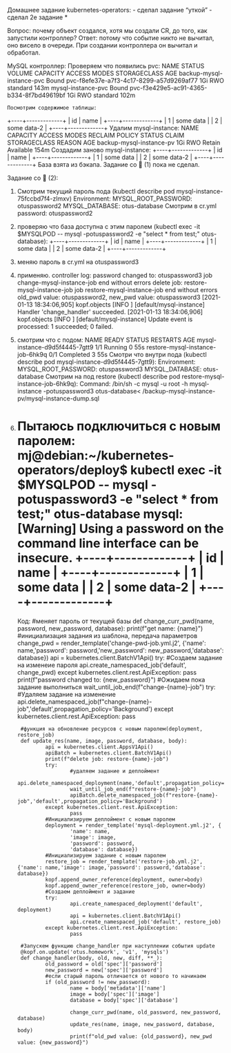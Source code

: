 Домашнее задание kubernetes-operators:
	-	сделал задание  “уткой”
	-	сделал 2е задание *
	
Вопрос: почему объект создался, хотя мы создали CR, до того, как
запустили контроллер?
Ответ: потому что событие никто не вычитал, оно висело в очереди. При создании контроллера он вычитал и обработал.

MySQL контроллер:
	Проверяем что появились pvc:
	NAME                        STATUS   VOLUME                                     CAPACITY   ACCESS MODES   STORAGECLASS   AGE
		backup-mysql-instance-pvc   Bound    pvc-f8efe37e-a7f3-4c17-8299-a57d9269af77   1Gi        RWO            standard       143m
		mysql-instance-pvc          Bound    pvc-f3e429e5-ac91-4365-b334-8f7bd49619bf   1Gi        RWO            standard       102m
		
	
	Посмотрим содержимое таблицы:
+----+-------------+
| id | name        |
+----+-------------+
|  1 | some data   |
|  2 | some data-2 |
+----+-------------+
	Удалим mysql-instance:
	NAME                                       CAPACITY   ACCESS MODES   RECLAIM POLICY   STATUS      CLAIM                               STORAGECLASS   REASON   AGE
	backup-mysql-instance-pv                   1Gi        RWO            Retain           Available                                                               154m
 	Создадим заново mysql-instance:
+----+-------------+
| id | name        |
+----+-------------+
|  1 | some data   |
|  2 | some data-2 |
+----+-------------+
База взята из бэкапа.
Задание со 🌟 (1) пока не сделал.

Задание со 🌟 (2):
1. Смотрим текущий пароль пода (kubectl describe pod mysql-instance-75fccbd7f4-zlmxv)
    Environment:
      MYSQL_ROOT_PASSWORD:  otuspassword2
      MYSQL_DATABASE:       otus-database
	 Смотрим в cr.yml
	 	password: otuspassword2
2. проверяю что база доступна с этим паролем (kubectl exec -it $MYSQLPOD -- mysql -potuspassword2 -e "select * from test;" otus-database):
+----+-------------+
| id | name        |
+----+-------------+
|  1 | some data   |
|  2 | some data-2 |
+----+-------------+
3. меняю пароль в cr.yml на otuspassword3
4. применяю. controller log:
	password changed to: otuspassword3
	job change-mysql-instance-job end without errors
	delete job: restore-mysql-instance-job
	job restore-mysql-instance-job end without errors
	old_pwd value: otuspassword2, new_pwd value: otuspassword3
	[2021-01-13 18:34:06,905] kopf.objects         [INFO    ] [default/mysql-instance] Handler 'change_handler' succeeded.
	[2021-01-13 18:34:06,906] kopf.objects         [INFO    ] [default/mysql-instance] Update event is processed: 1 succeeded; 0 failed.
5. смотрим что с подом:
		NAME                               READY   STATUS      RESTARTS   AGE
		mysql-instance-d9d5f4445-7gtt9     1/1     Running     0          55s
		restore-mysql-instance-job-6hk9q   0/1     Completed   3          55s
	Смотри что внутри пода (kubectl describe pod mysql-instance-d9d5f4445-7gtt9):
		Environment:
				MYSQL_ROOT_PASSWORD:  otuspassword3
				MYSQL_DATABASE:       otus-database
  Смотрим на под restore (kubectl describe pod restore-mysql-instance-job-6hk9q):
		  Command:
      /bin/sh
      -c
      mysql -u root -h mysql-instance -potuspassword3 otus-database< /backup-mysql-instance-pv/mysql-instance-dump.sql
			
6. Пытаюсь подключиться с новым паролем:
		mj@debian:~/kubernetes-operators/deploy$ kubectl exec -it $MYSQLPOD -- mysql -potuspassword3 -e "select * from test;" otus-database
		mysql: [Warning] Using a password on the command line interface can be insecure.
		+----+-------------+
		| id | name        |
		+----+-------------+
		|  1 | some data   |
		|  2 | some data-2 |
		+----+-------------+
	==================================================================================================================
	Код:
		#меняет пароль от текущей базы
		def change_curr_pwd(name, password, new_password, database):
				print(f"get name: {name}")
				#инициализация задания из шаблона, передача параметров
				change_pwd = render_template('change-pwd-job.yml.j2', {'name': name,'password': password,'new_password': new_password,'database': database})
				api = kubernetes.client.BatchV1Api()
				try:
						#Создаем задание на изменеие пароля
						api.create_namespaced_job('default', change_pwd)
				except kubernetes.client.rest.ApiException:
						pass
				print(f"password changed to: {new_password}")
				#Ожидаем пока задание выполниться
				wait_until_job_end(f"change-{name}-job")
				try:
						#Удаляем задание на изменение
						api.delete_namespaced_job(f"change-{name}-job",'default',propagation_policy='Background')
				except kubernetes.client.rest.ApiException:
						pass

		#функция на обновление ресурсов с новым паролем(deployment, restore_job)
		def update_res(name, image, password, database, body):
				api = kubernetes.client.AppsV1Api()
				apiBatch = kubernetes.client.BatchV1Api()
				print(f"delete job: restore-{name}-job")
				try:
						#удаляем задание и деплоймент
						api.delete_namespaced_deployment(name,'default',propagation_policy='Background')
						wait_until_job_end(f"restore-{name}-job")
						apiBatch.delete_namespaced_job(f"restore-{name}-job",'default',propagation_policy='Background')
				except kubernetes.client.rest.ApiException:
						pass
				#Инициализируем деплоймент с новым паролем
				deployment = render_template('mysql-deployment.yml.j2', {
						'name': name,
						'image': image,
						'password': password,
						'database': database})
				#Инициализируем задание с новым паролем
				restore_job = render_template('restore-job.yml.j2', {'name': name,'image': image,'password': password,'database': database})
				kopf.append_owner_reference(deployment, owner=body)
				kopf.append_owner_reference(restore_job, owner=body)
				#Создаем деплоймент и задание
				try:
						api.create_namespaced_deployment('default', deployment)
						api = kubernetes.client.BatchV1Api()
						api.create_namespaced_job('default', restore_job)
				except kubernetes.client.rest.ApiException:
						pass
						
		#Запускем функцию change_handler при наступлении события update
		@kopf.on.update('otus.homework', 'v1', 'mysqls')
		def change_handler(body, old, new, diff, **_):
				old_password = old['spec']['password']
				new_password = new['spec']['password']
				#если старый пароль отличается от нового то начинаем
				if (old_password != new_password):
						name = body['metadata']['name']
						image = body['spec']['image']
						database = body['spec']['database']

						change_curr_pwd(name, old_password, new_password, database)
						update_res(name, image, new_password, database, body)
						print(f"old_pwd value: {old_password}, new_pwd value: {new_password}")






	

		





	
